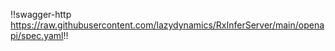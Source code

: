 !!swagger-http https://raw.githubusercontent.com/lazydynamics/RxInferServer/main/openapi/spec.yaml!!